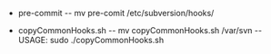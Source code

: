 - pre-commit
-- mv pre-comit /etc/subversion/hooks/

- copyCommonHooks.sh
-- mv copyCommonHooks.sh /var/svn
-- USAGE: sudo ./copyCommonHooks.sh <svn-dir>
